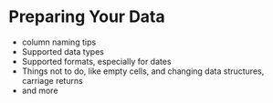 # Preparing Your Data

* column naming tips
* Supported data types
* Supported formats, especially for dates
* Things not to do, like empty cells, and changing data structures, carriage returns
* and more

